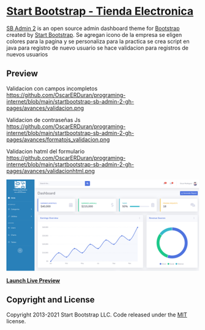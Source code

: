 # [Start Bootstrap - Tienda Electronica](https://startbootstrap.com/theme/sb-admin-2/)

[SB Admin 2](https://startbootstrap.com/theme/sb-admin-2/) is an open source admin dashboard theme for [Bootstrap](https://getbootstrap.com/) created by [Start Bootstrap](https://startbootstrap.com/).
Se agregan icono de la empresa
se eligen colores para la pagina y se personaliza para la practica
se crea script en java para registro de nuevo usuario
se hace validacion para registros de nuevos usuarios

## Preview

Validacion con campos incompletos 
https://github.com/OscarERDuran/programing-internet/blob/main/startbootstrap-sb-admin-2-gh-pages/avances/validacion.png

Validacion de contraseñas Js
https://github.com/OscarERDuran/programing-internet/blob/main/startbootstrap-sb-admin-2-gh-pages/avances/formatojs_validacion.png

Validacion hatml del formulario
https://github.com/OscarERDuran/programing-internet/blob/main/startbootstrap-sb-admin-2-gh-pages/avances/validacionhtml.png

[![SB Admin 2 Preview](https://github.com/OscarERDuran/programing-internet/blob/main/startbootstrap-sb-admin-2-gh-pages/avances/Avance-frontend.png)](https://startbootstrap.github.io/startbootstrap-sb-admin-2/)

**[Launch Live Preview](https://startbootstrap.github.io/startbootstrap-sb-admin-2/)**


## Copyright and License

Copyright 2013-2021 Start Bootstrap LLC. Code released under the [MIT](https://github.com/StartBootstrap/startbootstrap-resume/blob/master/LICENSE) license.
